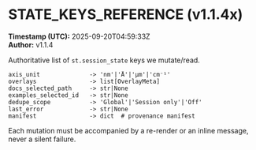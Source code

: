 # STATE_KEYS_REFERENCE (v1.1.4x)
**Timestamp (UTC):** 2025-09-20T04:59:33Z  
**Author:** v1.1.4

Authoritative list of `st.session_state` keys we mutate/read.

```text
axis_unit              -> 'nm'|'Å'|'µm'|'cm⁻¹'
overlays               -> list[OverlayMeta]
docs_selected_path     -> str|None
examples_selected_id   -> str|None
dedupe_scope           -> 'Global'|'Session only'|'Off'
last_error             -> str|None
manifest               -> dict  # provenance manifest
```

Each mutation must be accompanied by a re-render or an inline message, never a silent failure.
